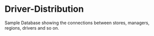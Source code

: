 # Driver-Distribution
Sample Database showing the connections between stores, managers, regions, drivers and so on. 
